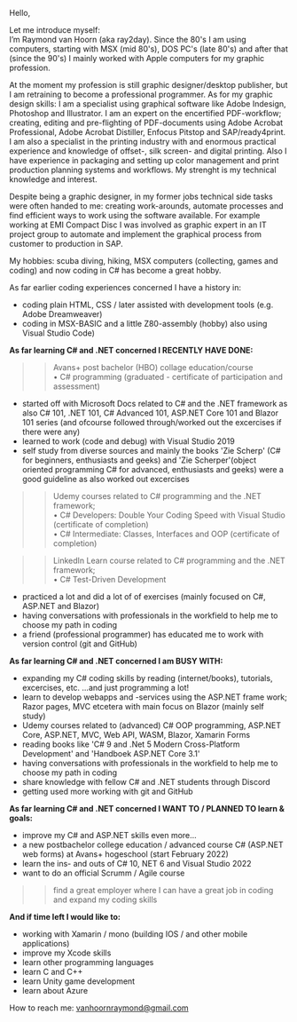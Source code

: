 Hello,

Let me introduce myself:</BR>
I’m Raymond van Hoorn (aka ray2day). Since the 80's I am using computers, starting with MSX (mid 80's), DOS PC's (late 80's) and after that (since the 90's) I mainly worked with Apple computers for my graphic profession.

At the moment my profession is still graphic designer/desktop publisher, but I am retraining to become a professional programmer. As for my
graphic design skills: I am a specialist using graphical software like Adobe Indesign, Photoshop and Illustrator. I am an expert on the encertified PDF-workflow; creating, editing and pre-flighting of PDF-documents using Adobe Acrobat Professional, Adobe Acrobat Distiller, Enfocus Pitstop and SAP/ready4print. I am also a specialist in the printing industry with and enormous practical experience and knowledge of offset-, silk screen- and digital printing. Also I have experience in packaging and setting up color management and print production planning systems and workflows. My strenght is my technical knowledge and interest.

Despite being a graphic designer, in my former jobs technical side tasks were often handed to me: creating work-arounds, automate processes and find efficient ways to work using the software available. For example working at EMI Compact Disc I was involved as graphic expert in an IT project group to automate and implement the graphical process from customer to production in SAP.

My hobbies: scuba diving, hiking, MSX computers (collecting, games and coding) and now coding in C# has become a great hobby.



As far earlier coding experiences concerned I have a history in:
- coding plain HTML, CSS / later assisted with development tools (e.g. Adobe Dreamweaver)
- coding in MSX-BASIC and a little Z80-assembly (hobby) also using Visual Studio Code)



**As far learning C# and .NET concerned I RECENTLY HAVE DONE:**
>> Avans+ post bachelor (HBO) collage education/course</BR>
• C# programming (graduated - certificate of participation and assessment)
- started off with Microsoft Docs related to C# and the .NET framework as also C# 101, .NET 101, C# Advanced 101, ASP.NET Core 101 and Blazor 101 series (and ofcourse followed through/worked out the excercises if there were any)
- learned to work (code and debug) with Visual Studio 2019
- self study from diverse sources and mainly the books 'Zie Scherp' (C# for beginners, enthusiasts and geeks) and 'Zie Scherper'(object oriented programming C# for advanced, enthusiasts and geeks) were a good guideline as also worked out excercises
>> Udemy courses related to C# programming and the .NET framework;</BR>
• C# Developers: Double Your Coding Speed with Visual Studio (certificate of completion)</BR>
• C# Intermediate: Classes, Interfaces and OOP (certificate of completion)</P>

>> LinkedIn Learn course related to C# programming and the .NET framework;</BR>
• C# Test-Driven Development</BR>
- practiced a lot and did a lot of of exercises (mainly focused on C#, ASP.NET and Blazor)
- having conversations with professionals in the workfield to help me to choose my path in coding
- a friend (professional programmer) has educated me to work with version control (git and GitHub)


**As far learning C# and .NET concerned I am BUSY WITH:**
- expanding my C# coding skills by reading (internet/books), tutorials, excercises, etc. ...and just programming a lot!</BR>
- learn to develop webapps and -services using the ASP.NET frame work; Razor pages, MVC etcetera with main focus on Blazor (mainly self study)
- Udemy courses related to (advanced) C# OOP programming, ASP.NET Core, ASP.NET, MVC, Web API, WASM, Blazor, Xamarin Forms
- reading books like 'C# 9 and .Net 5 Modern Cross-Platform Development' and 'Handboek ASP.NET Core 3.1'
- having conversations with professionals in the workfield to help me to choose my path in coding
- share knowledge with fellow C# and .NET students through Discord
- getting used more working with git and GitHub


**As far learning C# and .NET concerned I WANT TO / PLANNED TO learn & goals:**
- improve my C# and ASP.NET skills even more...
- a new postbachelor college education / advanced course C# (ASP.NET web forms) at Avans+ hogeschool (start February 2022)
- learn the ins- and outs of C# 10, NET 6 and Visual Studio 2022
- want to do an official Scrumm / Agile course

>> find a great employer where I can have a great job in coding and expand my coding skills


**And if time left I would like to:**
- working with Xamarin / mono (building IOS / and other mobile applications)
- improve my Xcode skills
- learn other programming languages
- learn C and C++
- learn Unity game development
- learn about Azure


How to reach me:
vanhoornraymond@gmail.com
